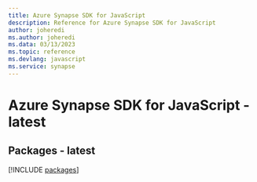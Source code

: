 ```yaml
---
title: Azure Synapse SDK for JavaScript
description: Reference for Azure Synapse SDK for JavaScript
author: joheredi
ms.author: joheredi
ms.data: 03/13/2023
ms.topic: reference
ms.devlang: javascript
ms.service: synapse
---
```

# Azure Synapse SDK for JavaScript - latest
## Packages - latest
[!INCLUDE [packages](synapse-index.md)]